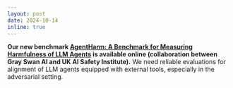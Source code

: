 ```yaml
---
layout: post
date: 2024-10-14 
inline: true
---
```



**Our new benchmark [AgentHarm: A Benchmark for Measuring Harmfulness of LLM Agents](https://arxiv.org/abs/2410.09024) is available online (collaboration between Gray Swan AI and UK AI Safety Institute).** We need reliable evaluations for alignment of LLM agents equipped with external tools, especially in the adversarial setting.

